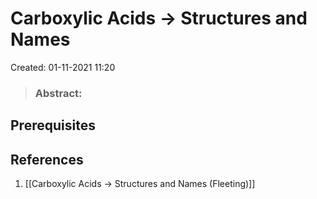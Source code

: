 # Carboxylic Acids -> Structures and Names
Created: 01-11-2021 11:20

> ### **Abstract:**

## Prerequisites

## References
1. [[Carboxylic Acids -> Structures and Names (Fleeting)]]
